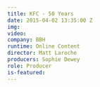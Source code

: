 ```yaml
---
title: KFC - 50 Years
date: 2015-04-02 13:35:00 Z
img: 
video: 
company: BBH
runtime: Online Content
director: Matt Laroche
producers: Sophie Dewey
role: Producer
is-featured: 
---
```


